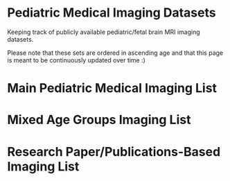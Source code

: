 # Pediatric Medical Imaging Datasets
Keeping track of publicly available pediatric/fetal brain MRI imaging datasets.

Please note that these sets are ordered in ascending age and that this page is meant to be continuously updated over time :) 

# Main Pediatric Medical Imaging List
# Mixed Age Groups Imaging List
# Research Paper/Publications-Based Imaging List 
